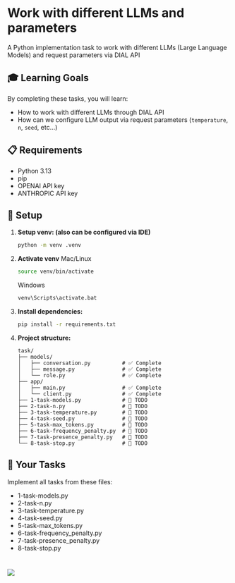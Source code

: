 # Work with different LLMs and parameters

A Python implementation task to work with different LLMs (Large Language Models) and request parameters via DIAL API

## 🎓 Learning Goals

By completing these tasks, you will learn:
- How to work with different LLMs through DIAL API
- How can we configure LLM output via request parameters (`temperature`, `n`, `seed`, etc...)

## 📋 Requirements

- Python 3.13
- pip
- OPENAI API key
- ANTHROPIC API key

## 🔧 Setup

1. **Setup venv: (also can be configured via IDE)**
   ```bash
   python -m venv .venv
   ```
2. **Activate venv**
   Mac/Linux
   ```bash
   source venv/bin/activate
   ```   
   Windows
   ```bash
   venv\Scripts\activate.bat
   ```
3. **Install dependencies:**
   ```bash
   pip install -r requirements.txt
   ```

4. **Project structure:**
   ```
   task/
   ├── models/
   │   ├── conversation.py          # ✅ Complete
   │   ├── message.py               # ✅ Complete  
   │   └── role.py                  # ✅ Complete   
   ├── app/
   │   ├── main.py                  # ✅ Complete
   │   └── client.py                # ✅ Complete
   ├── 1-task-models.py             # 🚧 TODO
   ├── 2-task-n.py                  # 🚧 TODO
   ├── 3-task-temperature.py        # 🚧 TODO
   ├── 4-task-seed.py               # 🚧 TODO
   ├── 5-task-max_tokens.py         # 🚧 TODO
   ├── 6-task-frequency_penalty.py  # 🚧 TODO
   ├── 7-task-presence_penalty.py   # 🚧 TODO
   └── 8-task-stop.py               # 🚧 TODO
   ```

## 📝 Your Tasks

Implement all tasks from these files:
- 1-task-models.py 
- 2-task-n.py 
- 3-task-temperature.py 
- 4-task-seed.py     
- 5-task-max_tokens.py   
- 6-task-frequency_penalty.py 
- 7-task-presence_penalty.py
- 8-task-stop.py     


# <img src="dialx-banner.png">
